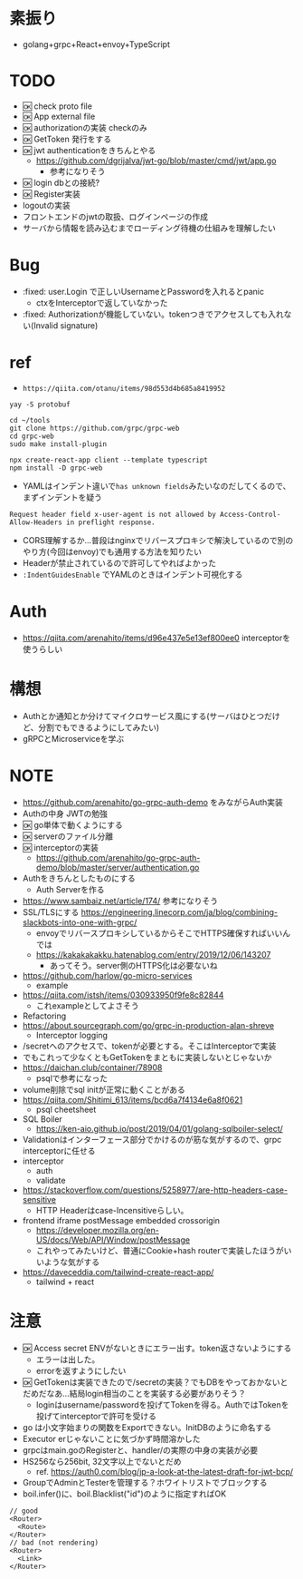 # 素振り
- golang+grpc+React+envoy+TypeScript

# TODO
- :ok: check proto file
- :ok: App external file
- :ok: authorizationの実装 checkのみ
- :ok: GetToken 発行をする
- :ok: jwt authenticationをきちんとやる
  - https://github.com/dgrijalva/jwt-go/blob/master/cmd/jwt/app.go
    - 参考になりそう
- :ok: login dbとの接続?
- :ok: Register実装
- logoutの実装
- フロントエンドのjwtの取扱、ログインページの作成
- サーバから情報を読み込むまでローディング待機の仕組みを理解したい


# Bug
- :fixed: user.Login で正しいUsernameとPasswordを入れるとpanic
  - ctxをInterceptorで返していなかった
- :fixed: Authorizationが機能していない。tokenつきでアクセスしても入れない(Invalid signature)

# ref
- `https://qiita.com/otanu/items/98d553d4b685a8419952`

```
yay -S protobuf

cd ~/tools
git clone https://github.com/grpc/grpc-web
cd grpc-web
sudo make install-plugin

npx create-react-app client --template typescript
npm install -D grpc-web
```
- YAMLはインデント違いで`has unknown fields`みたいなのだしてくるので、まずインデントを疑う
```
Request header field x-user-agent is not allowed by Access-Control-Allow-Headers in preflight response.
```
- CORS理解するか...普段はnginxでリバースプロキシで解決しているので別のやり方(今回はenvoy)でも通用する方法を知りたい
- Headerが禁止されているので許可してやればよかった
- `:IndentGuidesEnable` でYAMLのときはインデント可視化する

# Auth
- https://qiita.com/arenahito/items/d96e437e5e13ef800ee0 interceptorを使うらしい

# 構想
- Authとか通知とか分けてマイクロサービス風にする(サーバはひとつだけど、分割でもできるようにしてみたい)
- gRPCとMicroserviceを学ぶ

# NOTE
- https://github.com/arenahito/go-grpc-auth-demo をみながらAuth実装
- Authの中身 JWTの勉強
- :ok: go単体で動くようにする
- :ok: serverのファイル分離
- :ok: interceptorの実装
  - https://github.com/arenahito/go-grpc-auth-demo/blob/master/server/authentication.go
- Authをきちんとしたものにする
  - Auth Serverを作る
- https://www.sambaiz.net/article/174/ 参考になりそう
- SSL/TLSにする https://engineering.linecorp.com/ja/blog/combining-slackbots-into-one-with-grpc/
  - envoyでリバースプロキシしているからそこでHTTPS確保すればいいんでは
  - https://kakakakakku.hatenablog.com/entry/2019/12/06/143207
    - あってそう。server側のHTTPS化は必要ないね
- https://github.com/harlow/go-micro-services
  - example
- https://qiita.com/istsh/items/030933950f9fe8c82844
  - これexampleとしてよさそう
- Refactoring 
- https://about.sourcegraph.com/go/grpc-in-production-alan-shreve
  - Interceptor logging
- /secretへのアクセスで、tokenが必要とする。そこはInterceptorで実装
- でもこれって少なくともGetTokenをまともに実装しないとじゃないか
- https://daichan.club/container/78908
  - psqlで参考になった
- volume削除でsql initが正常に動くことがある
- https://qiita.com/Shitimi_613/items/bcd6a7f4134e6a8f0621
  - psql cheetsheet
- SQL Boiler
  - https://ken-aio.github.io/post/2019/04/01/golang-sqlboiler-select/
- Validationはインターフェース部分でかけるのが筋な気がするので、grpc interceptorに任せる
- interceptor
  - auth
  - validate
- https://stackoverflow.com/questions/5258977/are-http-headers-case-sensitive
  - HTTP Headerはcase-Incensitiveらしい。
- frontend iframe postMessage embedded crossorigin  
  - https://developer.mozilla.org/en-US/docs/Web/API/Window/postMessage
  - これやってみたいけど、普通にCookie+hash routerで実装したほうがいいような気がする
- https://daveceddia.com/tailwind-create-react-app/
  - tailwind + react
# 注意
- :ok: Access secret ENVがないときにエラー出す。token返さないようにする
  - エラーは出した。
  - errorを返すようにしたい
- :ok: GetTokenは実装できたので/secretの実装？でもDBをやっておかないとだめだなあ...結局login相当のことを実装する必要がありそう？
  - loginはusername/passwordを投げてTokenを得る。AuthではTokenを投げてinterceptorで許可を受ける
- go は小文字始まりの関数をExportできない。InitDBのように命名する
- Executor erじゃないことに気づかず時間溶かした
- grpcはmain.goのRegisterと、handler/の実際の中身の実装が必要
- HS256なら256bit, 32文字以上でないとだめ
  - ref. https://auth0.com/blog/jp-a-look-at-the-latest-draft-for-jwt-bcp/
- GroupでAdminとTesterを管理する？ホワイトリストでブロックする
- boil.infer()に、boil.Blacklist("id")のように指定すればOK
```
// good
<Router>
  <Route>
</Router>
// bad (not rendering)
<Router>
  <Link>
</Router>
```
